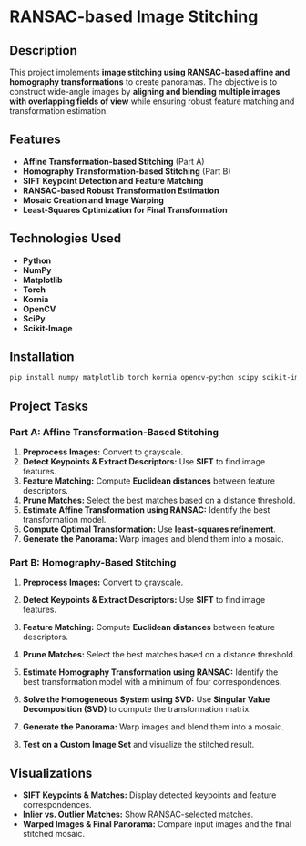 # RANSAC-based Image Stitching

## Description

This project implements **image stitching using RANSAC-based affine and homography transformations** to create panoramas. The objective is to construct wide-angle images by **aligning and blending multiple images with overlapping fields of view** while ensuring robust feature matching and transformation estimation.

## Features

- **Affine Transformation-based Stitching** (Part A)
- **Homography Transformation-based Stitching** (Part B)
- **SIFT Keypoint Detection and Feature Matching**
- **RANSAC-based Robust Transformation Estimation**
- **Mosaic Creation and Image Warping**
- **Least-Squares Optimization for Final Transformation**

## Technologies Used

- **Python**
- **NumPy**
- **Matplotlib**
- **Torch**
- **Kornia**
- **OpenCV**
- **SciPy**
- **Scikit-Image**

## Installation

```bash
pip install numpy matplotlib torch kornia opencv-python scipy scikit-image
```

## Project Tasks

### **Part A: Affine Transformation-Based Stitching**

1. **Preprocess Images:** Convert to grayscale.
2. **Detect Keypoints & Extract Descriptors:** Use **SIFT** to find image features.
3. **Feature Matching:** Compute **Euclidean distances** between feature descriptors.
4. **Prune Matches:** Select the best matches based on a distance threshold.
5. **Estimate Affine Transformation using RANSAC:** Identify the best transformation model.
6. **Compute Optimal Transformation:** Use **least-squares refinement**.
7. **Generate the Panorama:** Warp images and blend them into a mosaic.

### **Part B: Homography-Based Stitching**

1. **Preprocess Images:** Convert to grayscale.

2. **Detect Keypoints & Extract Descriptors:** Use **SIFT** to find image features.

3. **Feature Matching:** Compute **Euclidean distances** between feature descriptors.

4. **Prune Matches:** Select the best matches based on a distance threshold.

5. **Estimate Homography Transformation using RANSAC:** Identify the best transformation model with a minimum of four correspondences.

6. **Solve the Homogeneous System using SVD:** Use **Singular Value Decomposition (SVD)** to compute the transformation matrix.

7. **Generate the Panorama:** Warp images and blend them into a mosaic.

8. **Test on a Custom Image Set** and visualize the stitched result.

## Visualizations

- **SIFT Keypoints & Matches:** Display detected keypoints and feature correspondences.
- **Inlier vs. Outlier Matches:** Show RANSAC-selected matches.
- **Warped Images & Final Panorama:** Compare input images and the final stitched mosaic.

